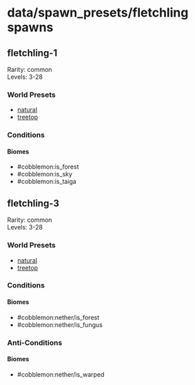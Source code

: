 # data/spawn_presets/fletchling spawns  
  
## fletchling-1  
Rarity: common  
Levels: 3-28  
  
### World Presets  
* [natural](/data/world_presets/natural.md)  
* [treetop](/data/world_presets/treetop.md)  
  
### Conditions  
  
#### Biomes  
  * #cobblemon:is_forest
  * #cobblemon:is_sky
  * #cobblemon:is_taiga
  
  
## fletchling-3  
Rarity: common  
Levels: 3-28  
  
### World Presets  
* [natural](/data/world_presets/natural.md)  
* [treetop](/data/world_presets/treetop.md)  
  
### Conditions  
  
#### Biomes  
  * #cobblemon:nether/is_forest
  * #cobblemon:nether/is_fungus
  
  
### Anti-Conditions  
  
#### Biomes  
  * #cobblemon:nether/is_warped
  
